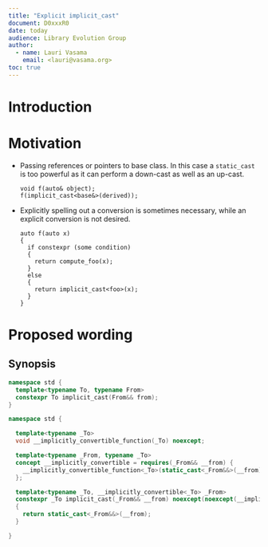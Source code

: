 ```yaml
---
title: "Explicit implicit_cast"
document: D0xxxR0
date: today
audience: Library Evolution Group
author:
  - name: Lauri Vasama
    email: <lauri@vasama.org>
toc: true
---
```


# Introduction

# Motivation

* Passing references or pointers to base class. In this case a `static_cast` is too powerful as it can perform a down-cast as well as an up-cast.
  ```
  void f(auto& object);
  f(implicit_cast<base&>(derived));
  ```
* Explicitly spelling out a conversion is sometimes necessary, while an explicit conversion is not desired.
  ```
  auto f(auto x)
  {
    if constexpr (some condition)
    {
      return compute_foo(x);
    }
    else
    {
      return implicit_cast<foo>(x);
    }
  }
  ```

# Proposed wording

## Synopsis

```cpp
namespace std {
  template<typename To, typename From>
  constexpr To implicit_cast(From&& from);
}
```


```cpp
namespace std {

  template<typename _To>
  void __implicitly_convertible_function(_To) noexcept;

  template<typename _From, typename _To>
  concept __implicitly_convertible = requires(_From&& __from) {
    __implicitly_convertible_function<_To>(static_cast<_From&&>(__from));
  };

  template<typename _To, __implicitly_convertible<_To> _From>
  constexpr _To implicit_cast(_From&& __from) noexcept(noexcept(__implicitly_convertible_function<_To>(static_cast<_From&&>(__from))))
  {
    return static_cast<_From&&>(__from);
  }

}
```
